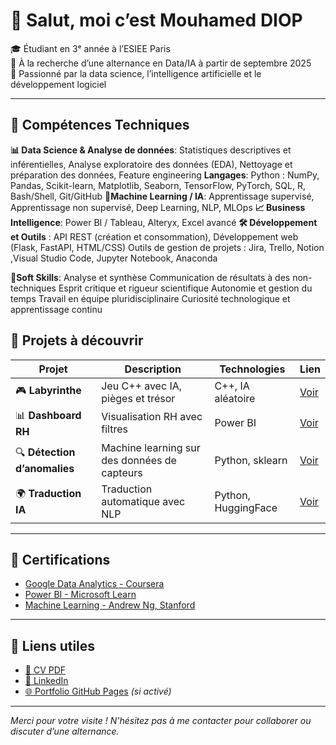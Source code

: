 # 👋 Salut, moi c’est Mouhamed DIOP  

🎓 Étudiant en 3ᵉ année à l’ESIEE Paris  
💼 À la recherche d’une alternance en Data/IA à partir de septembre 2025  
🧠 Passionné par la data science, l’intelligence artificielle et le développement logiciel

---

## 🧰 Compétences Techniques

**📊 Data Science & Analyse de données**: Statistiques descriptives et inférentielles, Analyse exploratoire des données (EDA), Nettoyage et préparation des données, Feature engineering
**Langages**: Python : NumPy, Pandas, Scikit-learn, Matplotlib, Seaborn, TensorFlow, PyTorch, SQL, R, Bash/Shell, Git/GitHub
**🧠Machine Learning / IA**: Apprentissage supervisé, Apprentissage non supervisé, Deep Learning, NLP, MLOps
**📈 Business Intelligence**: Power BI / Tableau, Alteryx, Excel avancé
**🛠️ Développement et Outils** : API REST (création et consommation), Développement web (Flask, FastAPI, HTML/CSS)
Outils de gestion de projets : Jira, Trello, Notion ,Visual Studio Code, Jupyter Notebook, Anaconda

**🤝Soft Skills**:
Analyse et synthèse
Communication de résultats à des non-techniques
Esprit critique et rigueur scientifique
Autonomie et gestion du temps
Travail en équipe pluridisciplinaire
Curiosité technologique et apprentissage continu



## 📁 Projets à découvrir

| Projet | Description | Technologies | Lien |
|--------|-------------|--------------|------|
| 🎮 **Labyrinthe** | Jeu C++ avec IA, pièges et trésor | C++, IA aléatoire | [Voir](https://github.com/...) |
| 📊 **Dashboard RH** | Visualisation RH avec filtres | Power BI | [Voir](https://github.com/...) |
| 🔍 **Détection d’anomalies** | Machine learning sur des données de capteurs | Python, sklearn | [Voir](https://github.com/...) |
| 🌍 **Traduction IA** | Traduction automatique avec NLP | Python, HuggingFace | [Voir](https://github.com/...) |

---

## 📜 Certifications

- [Google Data Analytics - Coursera](https://www...)  
- [Power BI - Microsoft Learn](https://www...)  
- [Machine Learning - Andrew Ng, Stanford](https://www...)  

---

## 📎 Liens utiles

- [📄 CV PDF](https://...)  
- [💼 LinkedIn](https://linkedin.com/in/tonprofil)  
- [🌐 Portfolio GitHub Pages](https://mouhamed.github.io) *(si activé)*

---

*Merci pour votre visite ! N'hésitez pas à me contacter pour collaborer ou discuter d’une alternance.*
